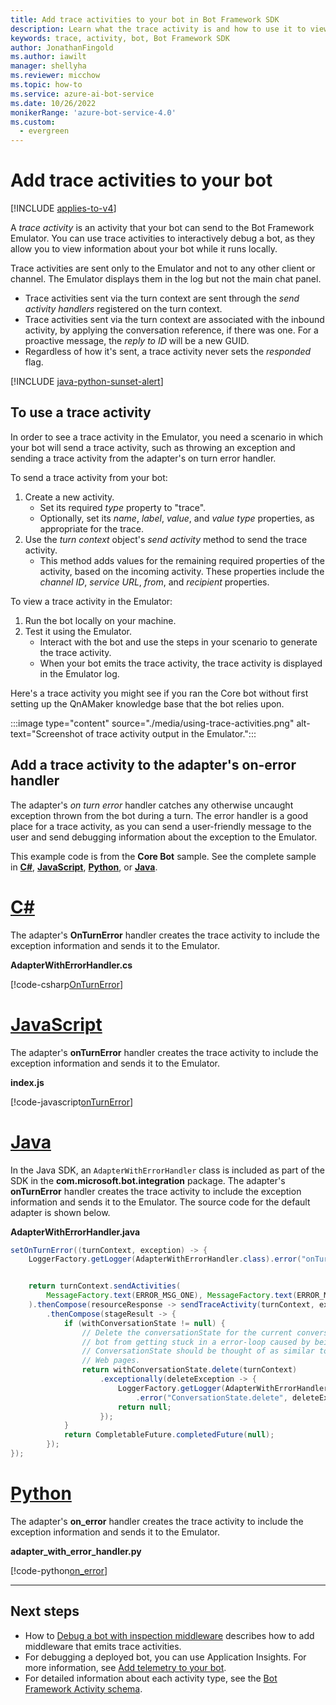 ```yaml
---
title: Add trace activities to your bot in Bot Framework SDK
description: Learn what the trace activity is and how to use it to view information about your bot while it runs locally.
keywords: trace, activity, bot, Bot Framework SDK
author: JonathanFingold
ms.author: iawilt
manager: shellyha
ms.reviewer: micchow
ms.topic: how-to
ms.service: azure-ai-bot-service
ms.date: 10/26/2022
monikerRange: 'azure-bot-service-4.0'
ms.custom:
  - evergreen
---
```


# Add trace activities to your bot

[!INCLUDE [applies-to-v4](../includes/applies-to-v4-current.md)]

A _trace activity_ is an activity that your bot can send to the Bot Framework Emulator.
You can use trace activities to interactively debug a bot, as they allow you to view information about your bot while it runs locally.

Trace activities are sent only to the Emulator and not to any other client or channel.
The Emulator displays them in the log but not the main chat panel.

- Trace activities sent via the turn context are sent through the _send activity handlers_ registered on the turn context.
- Trace activities sent via the turn context are associated with the inbound activity, by applying the conversation reference, if there was one.
  For a proactive message, the _reply to ID_ will be a new GUID.
- Regardless of how it's sent, a trace activity never sets the _responded_ flag.

[!INCLUDE [java-python-sunset-alert](../includes/java-python-sunset-alert.md)]

## To use a trace activity

In order to see a trace activity in the Emulator, you need a scenario in which your bot will send a trace activity, such as throwing an exception and sending a trace activity from the adapter's on turn error handler.

To send a trace activity from your bot:

1. Create a new activity.
   - Set its required _type_ property to "trace".
   - Optionally, set its _name_, _label_, _value_, and _value type_ properties, as appropriate for the trace.
1. Use the _turn context_ object's _send activity_ method to send the trace activity.
   - This method adds values for the remaining required properties of the activity, based on the incoming activity.
     These properties include the _channel ID_, _service URL_, _from_, and _recipient_ properties.

To view a trace activity in the Emulator:

1. Run the bot locally on your machine.
1. Test it using the Emulator.
   - Interact with the bot and use the steps in your scenario to generate the trace activity.
   - When your bot emits the trace activity, the trace activity is displayed in the Emulator log.

Here's a trace activity you might see if you ran the Core bot without first setting up the QnAMaker knowledge base that the bot relies upon.

:::image type="content" source="./media/using-trace-activities.png" alt-text="Screenshot of trace activity output in the Emulator.":::

## Add a trace activity to the adapter's on-error handler

The adapter's _on turn error_ handler catches any otherwise uncaught exception thrown from the bot during a turn.
The error handler is a good place for a trace activity, as you can send a user-friendly message to the user and send debugging information about the exception to the Emulator.

This example code is from the **Core Bot** sample. See the complete sample in [**C#**](https://github.com/Microsoft/BotBuilder-Samples/tree/main/samples/csharp_dotnetcore/13.core-bot), [**JavaScript**](https://github.com/Microsoft/BotBuilder-Samples/tree/main/samples/javascript_nodejs/13.core-bot), [**Python**](https://github.com/microsoft/BotBuilder-Samples/tree/main/samples/python/13.core-bot), or [**Java**](https://github.com/microsoft/BotBuilder-Samples/tree/main/samples/java_springboot/13.core-bot).

# [C#](#tab/csharp)

The adapter's **OnTurnError** handler creates the trace activity to include the exception information and sends it to the Emulator.

**AdapterWithErrorHandler.cs**

[!code-csharp[OnTurnError](~/../BotBuilder-Samples/samples/csharp_dotnetcore/13.core-bot/AdapterWithErrorHandler.cs?range=20-54&highlight=33-34)]

# [JavaScript](#tab/javascript)

The adapter's **onTurnError** handler creates the trace activity to include the exception information and sends it to the Emulator.

**index.js**

[!code-javascript[onTurnError](~/../BotBuilder-Samples/samples/javascript_nodejs/13.core-bot/index.js?range=50-73&highlight=10-15)]

# [Java](#tab/Java)

In the Java SDK, an `AdapterWithErrorHandler` class is included as part of the SDK in the **com.microsoft.bot.integration** package.
The adapter's **onTurnError** handler creates the trace activity to include the exception information and sends it to the Emulator.
The source code for the default adapter is shown below.

**AdapterWithErrorHandler.java**

```java
setOnTurnError((turnContext, exception) -> {
    LoggerFactory.getLogger(AdapterWithErrorHandler.class).error("onTurnError", exception);


    return turnContext.sendActivities(
        MessageFactory.text(ERROR_MSG_ONE), MessageFactory.text(ERROR_MSG_TWO)
    ).thenCompose(resourceResponse -> sendTraceActivity(turnContext, exception))
        .thenCompose(stageResult -> {
            if (withConversationState != null) {
                // Delete the conversationState for the current conversation to prevent the
                // bot from getting stuck in a error-loop caused by being in a bad state.
                // ConversationState should be thought of as similar to "cookie-state" in a
                // Web pages.
                return withConversationState.delete(turnContext)
                    .exceptionally(deleteException -> {
                        LoggerFactory.getLogger(AdapterWithErrorHandler.class)
                            .error("ConversationState.delete", deleteException);
                        return null;
                    });
            }
            return CompletableFuture.completedFuture(null);
        });
});
```

# [Python](#tab/python)

The adapter's **on_error** handler creates the trace activity to include the exception information and sends it to the Emulator.

**adapter_with_error_handler.py**

[!code-python[on_error](~/../BotBuilder-Samples/samples/python/13.core-bot/adapter_with_error_handler.py?range=26-50&highlight=24-25)]

---

## Next steps

- How to [Debug a bot with inspection middleware](../bot-service-debug-inspection-middleware.md) describes how to add middleware that emits trace activities.
- For debugging a deployed bot, you can use Application Insights. For more information, see [Add telemetry to your bot](bot-builder-telemetry.md).
- For detailed information about each activity type, see the [Bot Framework Activity schema](https://github.com/Microsoft/botframework-sdk/blob/main/specs/botframework-activity/botframework-activity.md).
